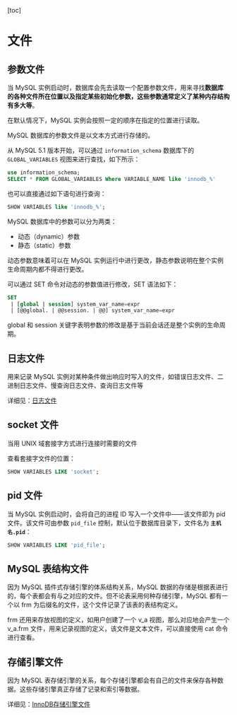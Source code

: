 [toc]

# 文件

## 参数文件

当 MySQL 实例启动时，数据库会先去读取一个配置参数文件，用来寻找**数据库的各种文件所在位置以及指定某些初始化参数，这些参数通常定义了某种内存结构有多大等**。

在默认情况下，MySQL 实例会按照一定的顺序在指定的位置进行读取。

MySQL 数据库的参数文件是以文本方式进行存储的。

从 MySQL 5.1 版本开始，可以通过 `information_schema` 数据库下的 `GLOBAL_VARIABLES` 视图来进行查找，如下所示：

```sql
use information_schema;
SELECT * FROM GLOBAL_VARIABLES Where VARIABLE_NAME like 'innodb_%'
```

也可以直接通过如下语句进行查询：

```sql
SHOW VARIABLES like 'innodb_%';
```

MySQL 数据库中的参数可以分为两类：
- 动态（dynamic）参数
- 静态（static）参数

动态参数意味着可以在 MySQL 实例运行中进行更改，静态参数说明在整个实例生命周期内都不得进行更改。

可以通过 SET 命令对动态的参数值进行修改，SET 语法如下：

```sql
SET
 | [global | session] system_var_name=expr
 | [@@global. | @@session. | @@] system_var_name=expr
```

global 和 session 关键字表明参数的修改是基于当前会话还是整个实例的生命周期。

## 日志文件

用来记录 MySQL 实例对某种条件做出响应时写入的文件，如错误日志文件、二进制日志文件、慢查询日志文件、查询日志文件等

详细见：[日志文件](./日志文件.md)

## socket 文件

当用 UNIX 域套接字方式进行连接时需要的文件

查看套接字文件的位置：

```sql
SHOW VARIABLES LIKE 'socket';
```

## pid 文件

当 MySQL 实例启动时，会将自己的进程 ID 写入一个文件中——该文件即为 pid 文件。该文件可由参数 `pid_file` 控制，默认位于数据库目录下，文件名为 **`主机名.pid`**：

```sql
SHOW VARIABLES LIKE 'pid_file';
```

## MySQL 表结构文件

因为 MySQL 插件式存储引擎的体系结构关系，MySQL 数据的存储是根据表进行的，每个表都会有与之对应的文件。但不论表采用何种存储引擎，MySQL 都有一个以 frm 为后缀名的文件，这个文件记录了该表的表结构定义。

frm 还用来存放视图的定义，如用户创建了一个 v_a 视图，那么对应地会产生一个 v_a.frm 文件，用来记录视图的定义，该文件是文本文件，可以直接使用 cat 命令进行查看。

## 存储引擎文件

因为 MySQL 表存储引擎的关系，每个存储引擎都会有自己的文件来保存各种数据。这些存储引擎真正存储了记录和索引等数据。

 详细见：[InnoDB存储引擎文件](InnoDB存储引擎文件.md) 